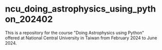 # ncu_doing_astrophysics_using_python_202402
This is a repository for the course "Doing Astrophysics using Python" offered at National Central University in Taiwan from February 2024 to June 2024.
